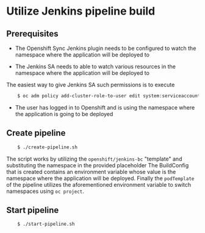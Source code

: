 # Utilize Jenkins pipeline build

## Prerequisites

- The Openshift Sync Jenkins plugin needs to be configured to watch the namespace where the application will be deployed to

- The Jenkins SA needs to able to watch various resources in the namespace where the application will be deployed to

The easiest way to give Jenkins SA such permissions is to execute

```bash
    $ oc adm policy add-cluster-role-to-user edit system:serviceaccount:infra:jenkins -n $(oc project -q)
```

- The user has logged in to Openshift and is using the namespace where the application is going to be deployed 

## Create pipeline

```bash
    $ ./create-pipeline.sh
```

The script works by utilizing the `openshift/jenkins-bc` "template" and substituting the namespace in the provided placeholder
The BuildConfig that is created contains an environment variable whose value is the namespace where the application will be deployed.
Finally the `podTemplate` of the pipeline utilizes the aforementioned environment variable to switch namespaces using `oc project`.

## Start pipeline

```bash
    $ ./start-pipeline.sh
```

  
 
